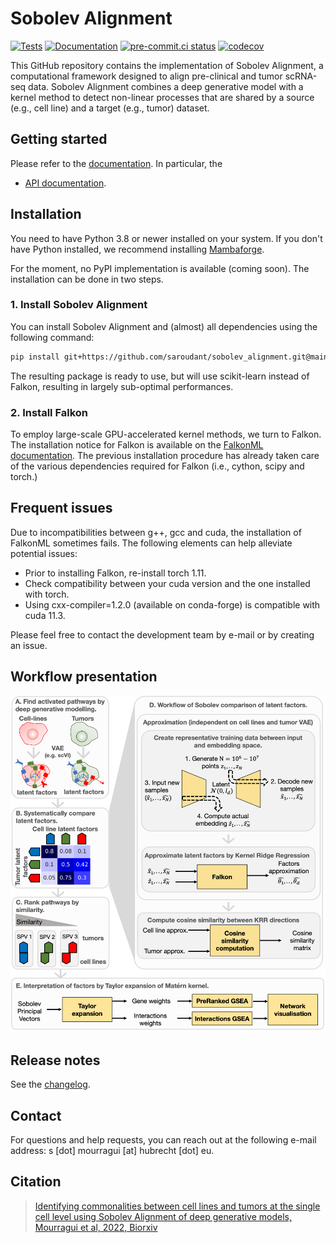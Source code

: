 # Sobolev Alignment

[![Tests][badge-tests]][link-tests]
[![Documentation][badge-docs]][link-docs]
[![pre-commit.ci status](https://results.pre-commit.ci/badge/github/NKI-CCB/sobolev_alignment/main.svg)](https://results.pre-commit.ci/latest/github/NKI-CCB/sobolev_alignment/main)
[![codecov](https://codecov.io/gh/NKI-CCB/sobolev_alignment/branch/main/graph/badge.svg?token=GRLU3XBPO5)](https://codecov.io/gh/NKI-CCB/sobolev_alignment)

[badge-tests]: https://img.shields.io/github/actions/workflow/status/saroudant/sobolev_alignment/test.yaml?branch=main
[link-tests]: https://github.com/saroudant/sobolev_alignment/actions/workflows/test.yml
[badge-docs]: https://img.shields.io/readthedocs/sobolev_alignment

This GitHub repository contains the implementation of Sobolev Alignment, a computational framework designed to align pre-clinical and tumor scRNA-seq data. Sobolev Alignment combines a deep generative model with a kernel method to detect non-linear processes that are shared by a source (e.g., cell line) and a target (e.g., tumor) dataset.

## Getting started

Please refer to the [documentation][link-docs]. In particular, the

-   [API documentation][link-api].

## Installation

You need to have Python 3.8 or newer installed on your system. If you don't have
Python installed, we recommend installing [Mambaforge](https://github.com/conda-forge/miniforge#mambaforge).

For the moment, no PyPI implementation is available (coming soon). The installation can be done in two steps.

### 1. Install Sobolev Alignment

You can install Sobolev Alignment and (almost) all dependencies using the following command:

```bash
pip install git+https://github.com/saroudant/sobolev_alignment.git@main
```

The resulting package is ready to use, but will use scikit-learn instead of Falkon, resulting in largely sub-optimal performances.

### 2. Install Falkon

To employ large-scale GPU-accelerated kernel methods, we turn to Falkon. The installation notice for Falkon is available on the [FalkonML documentation](https://falkonml.github.io/falkon/install.html). The previous installation procedure has already taken care of the various dependencies required for Falkon (i.e., cython, scipy and torch.)

## Frequent issues

Due to incompatibilities between g++, gcc and cuda, the installation of FalkonML sometimes fails. The following elements can help alleviate potential issues:

-   Prior to installing Falkon, re-install torch 1.11.
-   Check compatibility between your cuda version and the one installed with torch.
-   Using cxx-compiler=1.2.0 (available on conda-forge) is compatible with cuda 11.3.

Please feel free to contact the development team by e-mail or by creating an issue.

<!--
1) Install the latest release of `sobolev_alignment` from `PyPI <https://pypi.org/project/sobolev_alignment/>`_:

```bash
pip install sobolev_alignment
```
-->

## Workflow presentation

![Sobolev Alignment workflow](https://github.com/NKI-CCB/sobolev_alignment/blob/main/workflow.png)

## Release notes

See the [changelog][changelog].

## Contact

For questions and help requests, you can reach out at the following e-mail address: s [dot] mourragui [at] hubrecht [dot] eu.

## Citation

> [Identifying commonalities between cell lines and tumors at the single cell level using Sobolev Alignment of deep generative models, Mourragui et al, 2022, Biorxiv](https://www.biorxiv.org/content/10.1101/2022.03.08.483431v1)

[scverse-discourse]: https://discourse.scverse.org/
[issue-tracker]: https://github.com/saroudant/sobolev_alignment/issues
[changelog]: https://sobolev_alignment.readthedocs.io/latest/changelog.html
[link-docs]: https://sobolev-alignment.readthedocs.io/en/latest/
[link-api]: https://sobolev_alignment.readthedocs.io/en/latest/api.html
